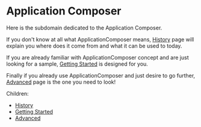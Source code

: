 # Application Composer

Here is the subdomain dedicated to the Application Composer.

If you don't know at all what ApplicationComposer means, [History](history.html) page
will explain you where does it come from and what it can be used to today.

If you are already familiar with ApplicationComposer concept and are just looking for a sample,
[Getting Started](getting-started.html) is designed for you.

Finally if you already use ApplicationComposer and just desire to go further, [Advanced](advanced.html)
page is the one you need to look!

Children:

* [History](history.html)
* [Getting Started](getting-started.html)
* [Advanced](advanced.html)
